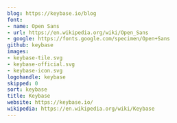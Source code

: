 ```yaml
---
blog: https://keybase.io/blog
font:
- name: Open Sans
- url: https://en.wikipedia.org/wiki/Open_Sans
- google: https://fonts.google.com/specimen/Open+Sans
github: keybase
images:
- keybase-tile.svg
- keybase-official.svg
- keybase-icon.svg
logohandle: keybase
skipped: 0
sort: keybase
title: Keybase
website: https://keybase.io/
wikipedia: https://en.wikipedia.org/wiki/Keybase
---
```

